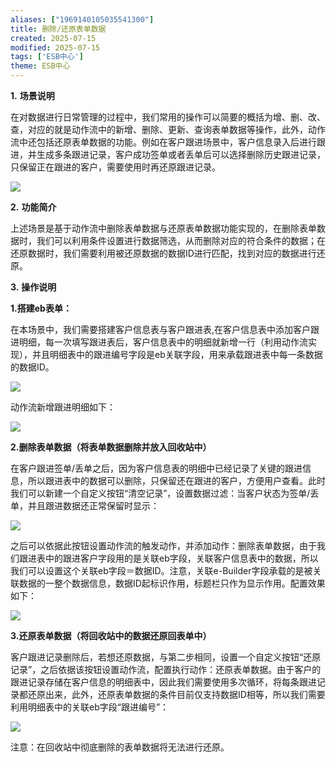 ```yaml
---
aliases: ["1969140105035541300"]
title: 删除/还原表单数据
created: 2025-07-15
modified: 2025-07-15
tags: ['ESB中心']
theme: ESB中心
---
```


**1.** **场景说明**

在对数据进行日常管理的过程中，我们常用的操作可以简要的概括为增、删、改、查，对应的就是动作流中的新增、删除、更新、查询表单数据等操作，此外，动作流中还包括还原表单数据的功能。例如在客户跟进场景中，客户信息录入后进行跟进，并生成多条跟进记录，客户成功签单或者丢单后可以选择删除历史跟进记录，只保留正在跟进的客户，需要使用时再还原跟进记录。

![](76b9179d7e713d19d505becef1439199.jpg)

**2.** **功能简介**

上述场景是基于动作流中删除表单数据与还原表单数据功能实现的，在删除表单数据时，我们可以利用条件设置进行数据筛选，从而删除对应的符合条件的数据；在还原数据时，我们需要利用被还原数据的数据ID进行匹配，找到对应的数据进行还原。

**3.** **操作说明**

**1.搭建eb表单：**

在本场景中，我们需要搭建客户信息表与客户跟进表,在客户信息表中添加客户跟进明细，每一次填写跟进表后，客户信息表中的明细就新增一行（利用动作流实现），并且明细表中的跟进编号字段是eb关联字段，用来承载跟进表中每一条数据的数据ID。

![](09c3f87645dd257ad2ac1d77f6148eac.jpg)

动作流新增跟进明细如下：

![](5b4c45f9ef46efd991ac92ad9399986c.jpg)

**2.删除表单数据（将表单数据删除并放入回收站中）**

在客户跟进签单/丢单之后，因为客户信息表的明细中已经记录了关键的跟进信息，所以跟进表中的数据可以删除，只保留还在跟进的客户，方便用户查看。此时我们可以新建一个自定义按钮“清空记录”，设置数据过滤：当客户状态为签单/丢单，并且跟进数据还正常保留时显示：

![](c5a7ac616ee04c77b770e51b816acd06.jpg)

之后可以依据此按钮设置动作流的触发动作，并添加动作：删除表单数据，由于我们跟进表中的跟进客户字段用的是关联eb字段，关联客户信息表中的数据，所以我们可以设置这个关联eb字段＝数据ID。注意，关联e-Builder字段承载的是被关联数据的一整个数据信息，数据ID起标识作用，标题栏只作为显示作用。配置效果如下：

![](921bb4fdbdf2fc64c9f9bd9cd7aad237.jpg)

**3.还原表单数据（将回收站中的数据还原回表单中）**

客户跟进记录删除后，若想还原数据，与第二步相同，设置一个自定义按钮“还原记录”，之后依据该按钮设置动作流，配置执行动作：还原表单数据。由于客户的跟进记录存储在客户信息的明细表中，因此我们需要使用多次循环，将每条跟进记录都还原出来，此外，还原表单数据的条件目前仅支持数据ID相等，所以我们需要利用明细表中的关联eb字段“跟进编号”：

![](45d216f4341298c74ae60aaf41e4a9e0.jpg)

注意：在回收站中彻底删除的表单数据将无法进行还原。